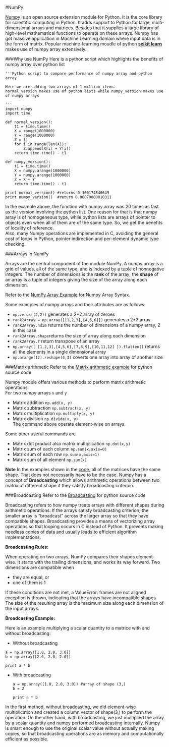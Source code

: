 #NumPy

[Numpy](http://www.numpy.org/) is an open source extension module for Python. It is the core library for scientific computing in Python. 
It adds support to Python for large, multi-dimensional arrays and matrices. Besides that it supplies a large library of high-level mathematical functions to operate on these arrays. Numpy has got massive application in Machine Learning domain where input data is in the form of matrix. Popular machine-learning moudle of python [__scikit learn__](http://scikit-learn.org/stable/) makes use of numpy array extensively.

###Why use NumPy
Here is a python script which highlights the benefits of numpy array over python list
```
'''Python script to compare performance of numpy array and python array

Here we are adding two arrays of 1 million items.
normal_version makes use of python lists while numpy_version makes use of numpy arrays

'''
import numpy
import time

def normal_version():
    t1 = time.time()
    X = range(1000000)
    Y = range(1000000)
    Z = []
    for i in range(len(X)):
        Z.append(X[i] + Y[i])
    return time.time() - t1

def numpy_version():
    t1 = time.time()
    X = numpy.arange(1000000)
    Y = numpy.arange(1000000)
    Z = X + Y
    return time.time() - t1

print normal_version() #returns 0.160174846649
print numpy_version()  #return 0.00870800018311  
```
In the example above, the function with numpy array was 20 times as fast as the version involving the python list.
One reason for that is that numpy array is of homogeneous type, while python lists are arrays of pointer to objects even when all of them are of the same type. So, we get the benefits of locality of reference.   
Also, many Numpy operations are implemented in C, avoiding the general cost of loops in Python, pointer indirection and per-element dynamic type checking.

###Arrays in NumPy

Arrays are the central component of the module NumPy. A numpy array is a grid of values, all of the same type, and is indexed by a tuple of nonnegative integers. The number of dimensions is the __rank__ of the array; the __shape__ of an array is a tuple of integers giving the size of the array along each dimension.

Refer to the [NumPy Array Example](https://github.com/joed7/fose_python/blob/master/numpy_example.py) for Numpy Array Syntax.

Some examples of numpy arrays and their attributes are as follows:

* `np.zeros((2,2))` generates a 2*2 array of zeroes
* `rank2Array = np.array([[1,2,3],[4,5,6]])` generates a 2*3 array 
* `rank2Array.ndim` returns the number of dimensions of a numpy array, 2 in this case
* `rank2Array.shape`returns the size of array along each dimension
* `rank2Array.T` return transpose of an array
* `np.array([ [1,2,3],[4,5,6],[7,8,9],[10,11,12] ]).flatten()` returns all the elements in a single dimensional array
* `np.arange(12).reshape(4,3)` coverts one array into array of another size


###Matrix arithmetic
Refer to the [Matrix arithmetic example](https://github.com/joed7/fose_python/blob/master/matrix-numpy.py) for python source code

Numpy module offers various methods to perform matrix arithmetic operations:  
For two numpy arrays `x` and `y`
* Matrix addition `np.add(x, y)`
* Matrix subtraction `np.subtract(x, y)`
* Matrix multiplication `np.multiply(x, y)`
* Matrix division `np.divide(x, y)`  
The command above operate element-wise on arrays.

Some other useful commands are
* Matrix dot product also matrix multiplication `np.dot(x,y)`
* Matrix sum of each column `np.sum(x,axis=0)`
* Matrix sum of each row `np.sum(x,axis=1)`
* Matrix sum of all element `np.sum(x)`

__Note__ In the examples shown in the [code](https://github.com/joed7/fose_python/blob/master/matrix-numpy.py), all of the matrices have the same shape. That does not necessarily have to be the case. Numpy has a concept of __Broadcasting__ which allows arithmetic operations between two matrix of different shape if they satisfy broadcasting criterion.


###Broadcasting
Refer to the [Broadcasting](https://github.com/joed7/fose_python/blob/master/broadcasting.py) for python source code

Broadcasting refers to how numpy treats arrays with different shapes during arithmetic operations. If the arrays satisfy broadcasting criterion, the smaller array is “broadcast” across the larger array so that they have compatible shapes. Broadcasting provides a means of vectorizing array operations so that looping occurs in C instead of Python. It prevents making needless copies of data and usually leads to efficient algorithm implementations. 

__Broadcasting Rules:__  

When operating on two arrays, NumPy compares their shapes element-wise. It starts with the trailing dimensions, and works its way forward. Two dimensions are compatible when

* they are equal, or
* one of them is 1

If these conditions are not met, a ValueError: frames are not aligned exception is thrown, indicating that the arrays have incompatible shapes. The size of the resulting array is the maximum size along each dimension of the input arrays.

__Broadcasting Example:__  

Here is an example multiplying a scalar quantity to a matrice with and without broadcasting:

*  Without broadcasting
  ```
  a = np.array([1.0, 2.0, 3.0]) 
  b = np.array([2.0, 2.0, 2.0])

  print a * b
  ```
* With broadcasting
  ```
  a = np.array([1.0, 2.0, 3.0]) #array of shape (3,)
  b = 2

  print a * b 
  ``` 
In the first method, without broadcasting, we did element-wise multiplication and created a column vector of shape(3,) to perform the operation. On the other hand, with broadcasting, we just multiplied the array by a scalar quantity and numpy performed broadcasting internally. Numpy is smart enough to use the original scalar value without actually making copies, so that broadcasting operations are as memory and computationally efficient as possible.

